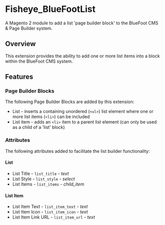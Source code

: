 # Fisheye_BlueFootList

A Magento 2 module to add a list 'page builder block' to the BlueFoot CMS & Page Builder system.

## Overview

This extension provides the ability to add one or more list items into a block within the BlueFoot CMS system.

## Features

### Page Builder Blocks

The following Page Builder Blocks are added by this extension:

* List - inserts a containing unordered (`<ul>`) list element where one or more list items (`<li>`) can be included
* List item - adds an `<li>` item to a parent list element (can only be used as a child of a 'list' block)

### Attributes

The following attributes added to facilitate the list builder functionality:

#### List

* List Title - `list_title` - *text*
* List Style - `list_style` - *select*
* List Items - `list_items` - *child_item*

#### List Item

* List Item Text - `list_item_text` - *text*
* List Item Icon - `list_item_icon` - *text*
* List Item Link URL - `list_item_url` - *text*
